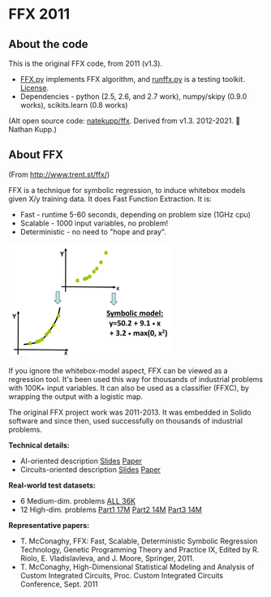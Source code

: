 # FFX 2011 

## About the code

This is the original FFX code, from 2011 (v1.3). 

- [FFX.py](FFX.py) implements FFX algorithm, and [runffx.py](runffx.py) is a testing toolkit.  [License](FFX_license.txt).
- Dependencies - python (2.5, 2.6, and 2.7 work), numpy/skipy (0.9.0 works), scikits.learn (0.8 works)

(Alt open source code: [natekupp/ffx](https://github.com/natekupp/ffx). Derived from v1.3. 2012-2021. 🙏 Nathan Kupp.)

## About FFX

(From http://www.trent.st/ffx/)

FFX is a technique for symbolic regression, to induce whitebox models given X/y training data. It does Fast Function Extraction. It is:

- Fast - runtime 5-60 seconds, depending on problem size (1GHz cpu)
- Scalable - 1000 input variables, no problem!
- Deterministic - no need to "hope and pray".

![](SR.png)

If you ignore the whitebox-model aspect, FFX can be viewed as a regression tool. It's been used this way for thousands of industrial problems with 100K+ input variables. It can also be used as a classifier (FFXC), by wrapping the output with a logistic map. 

The original FFX project work was 2011-2013. It was embedded in Solido software and since then,  used successfully on thousands of industrial problems.

**Technical details:**
- AI-oriented description [Slides](http://www.trent.st/content/2011-GPTP-FFX-slides.pdf) [Paper](http://www.trent.st/content/2011-GPTP-FFX-paper.pdf)
- Circuits-oriented description [Slides](http://www.trent.st/content/2011-CICC-FFX-slides.ppt) [Paper](http://www.trent.st/content/2011-CICC-FFX-paper.pdf)

**Real-world test datasets:**
- 6 Medium-dim. problems [ALL 36K](https://github.com/trentmc/ffx2011-benchmarks/blob/main/high-dimensional_benchmark_datasets_part1.tar.gz)
- 12 High-dim. problems [Part1 17M](https://github.com/trentmc/ffx2011-benchmarks/blob/main/high-dimensional_benchmark_datasets_part1.tar.gz) [Part2 14M](https://github.com/trentmc/ffx2011-benchmarks/blob/main/high-dimensional_benchmark_datasets_part2.tar.gz) [Part3 14M](https://github.com/trentmc/ffx2011-benchmarks/blob/main/high-dimensional_benchmark_datasets_part3.tar.gz)

**Representative papers:**

- T. McConaghy, FFX: Fast, Scalable, Deterministic Symbolic Regression Technology, Genetic Programming Theory and Practice IX, Edited by R. Riolo, E. Vladislavleva, and J. Moore, Springer, 2011.
- T. McConaghy, High-Dimensional Statistical Modeling and Analysis of Custom Integrated Circuits, Proc. Custom Integrated Circuits Conference, Sept. 2011
